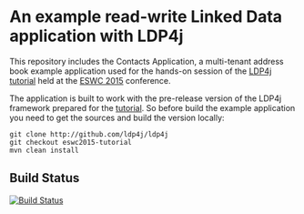 # An example read-write Linked Data application with LDP4j

This repository includes the Contacts Application, a multi-tenant address book example application used for the hands-on session of the [LDP4j tutorial](http://www.ldp4j.org/tutorials/eswc2015/) held at the [ESWC 2015](http://2015.eswc-conferences.org/) conference.

The application is built to work with the pre-release version of the LDP4j framework prepared for the [tutorial](https://github.com/ldp4j/ldp4j/releases/tag/eswc2015-tutorial). So before build the example application you need to get the sources and build the version locally:

	git clone http://github.com/ldp4j/ldp4j
	git checkout eswc2015-tutorial
	mvn clean install

## Build Status

[![Build Status](https://travis-ci.org/ldp4j/eswc2015-tutorial.svg?branch=master)](https://travis-ci.org/ldp4j/eswc2015-tutorial)